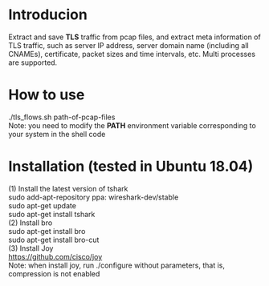 
# Introducion

Extract and save **TLS** traffic from pcap files, and extract meta information of TLS traffic, such as server IP address, server domain name (including all CNAMEs), certificate, packet sizes and time intervals, etc. Multi processes are supported.  


# How to use 

./tls_flows.sh path-of-pcap-files  
Note: you need to modify the **PATH**  environment variable corresponding to your system in the shell code

# Installation (tested in Ubuntu 18.04)

(1) Install the latest version of tshark  
sudo add-apt-repository ppa: wireshark-dev/stable  
sudo apt-get update  
sudo apt-get install tshark  
(2) Install bro  
sudo apt-get install bro  
sudo apt-get install bro-cut  
(3) Install Joy  
https://github.com/cisco/joy  
Note: when install joy, run ./configure without parameters, that is, compression is not enabled
